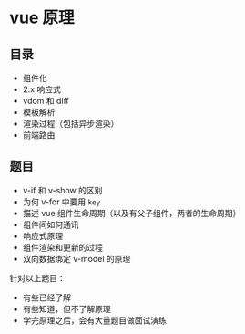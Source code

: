 # vue 原理

## 目录

- 组件化
- 2.x 响应式
- vdom 和 diff
- 模板解析
- 渲染过程（包括异步渲染）
- 前端路由

## 题目

- v-if 和 v-show 的区别
- 为何 v-for 中要用 `key`
- 描述 vue 组件生命周期（以及有父子组件，两者的生命周期）
- 组件间如何通讯
- 响应式原理
- 组件渲染和更新的过程
- 双向数据绑定 v-model 的原理

针对以上题目：

- 有些已经了解
- 有些知道，但不了解原理
- 学完原理之后，会有大量题目做面试演练
